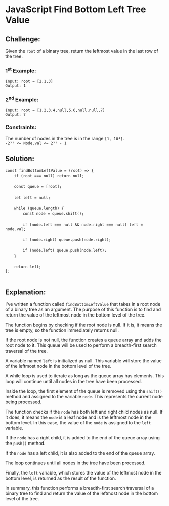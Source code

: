 # JavaScript Find Bottom Left Tree Value

## Challenge:

Given the `root` of a binary tree, return the leftmost value in the last row of the tree.

### 1<sup>st</sup> Example:

`Input: root = [2,1,3]`
<br/>
`Output: 1`

### 2<sup>nd</sup> Example:

`Input: root = [1,2,3,4,null,5,6,null,null,7]`
<br/>
`Output: 7`

### Constraints:

The number of nodes in the tree is in the range `[1, 10⁴]`.
<br/>
`-2³¹ <= Node.val <= 2³¹ - 1`

## Solution:

`const findBottomLeftValue = (root) => {`
<br/>
&nbsp;&nbsp;&nbsp;&nbsp;&nbsp;&nbsp;&nbsp;`if (root === null) return null;`
<br/>
<br/>
&nbsp;&nbsp;&nbsp;&nbsp;&nbsp;&nbsp;&nbsp;`const queue = [root];`
<br/>
<br/>
&nbsp;&nbsp;&nbsp;&nbsp;&nbsp;&nbsp;&nbsp;`let left = null;`
<br/>
<br/>
&nbsp;&nbsp;&nbsp;&nbsp;&nbsp;&nbsp;&nbsp;`while (queue.length) {`
<br/>
&nbsp;&nbsp;&nbsp;&nbsp;&nbsp;&nbsp;&nbsp;&nbsp;&nbsp;&nbsp;&nbsp;&nbsp;&nbsp;&nbsp;`const node = queue.shift();`
<br/>
<br/>
&nbsp;&nbsp;&nbsp;&nbsp;&nbsp;&nbsp;&nbsp;&nbsp;&nbsp;&nbsp;&nbsp;&nbsp;&nbsp;&nbsp;`if (node.left === null && node.right === null) left = node.val;`
<br/>
<br/>
&nbsp;&nbsp;&nbsp;&nbsp;&nbsp;&nbsp;&nbsp;&nbsp;&nbsp;&nbsp;&nbsp;&nbsp;&nbsp;&nbsp;`if (node.right) queue.push(node.right);`
<br/>
<br/>
&nbsp;&nbsp;&nbsp;&nbsp;&nbsp;&nbsp;&nbsp;&nbsp;&nbsp;&nbsp;&nbsp;&nbsp;&nbsp;&nbsp;`if (node.left) queue.push(node.left);`
<br/>
&nbsp;&nbsp;&nbsp;&nbsp;&nbsp;&nbsp;&nbsp;`}`
<br/>
<br/>
&nbsp;&nbsp;&nbsp;&nbsp;&nbsp;&nbsp;&nbsp;`return left;`
<br/>
`};`
<br/>
<br/>

## Explanation:

I've written a function called `findBottomLeftValue` that takes in a root node of a binary tree as an argument. The purpose of this function is to find and return the value of the leftmost node in the bottom level of the tree.
<br/>

The function begins by checking if the root node is null. If it is, it means the tree is empty, so the function immediately returns null.
<br/>

If the root node is not null, the function creates a queue array and adds the root node to it. This queue will be used to perform a breadth-first search traversal of the tree.
<br/>

A variable named `left` is initialized as null. This variable will store the value of the leftmost node in the bottom level of the tree.
<br/>

A while loop is used to iterate as long as the queue array has elements. This loop will continue until all nodes in the tree have been processed.
<br/>

Inside the loop, the first element of the queue is removed using the `shift()` method and assigned to the variable `node`. This represents the current node being processed.
<br/>

The function checks if the `node` has both left and right child nodes as null. If it does, it means the `node` is a leaf node and is the leftmost node in the bottom level. In this case, the value of the `node` is assigned to the `left` variable.
<br/>

If the `node` has a right child, it is added to the end of the queue array using the `push()` method.
<br/>

If the `node` has a left child, it is also added to the end of the queue array.
<br/>

The loop continues until all nodes in the tree have been processed.
<br/>

Finally, the `left` variable, which stores the value of the leftmost node in the bottom level, is returned as the result of the function.
<br/>

In summary, this function performs a breadth-first search traversal of a binary tree to find and return the value of the leftmost node in the bottom level of the tree.
<br/>
<br/>